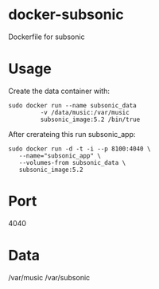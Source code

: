 # docker-subsonic
Dockerfile for subsonic

# Usage
Create the data container with:

```
sudo docker run --name subsonic_data
         -v /data/music:/var/music
         subsonic_image:5.2 /bin/true 
```

After crerateing this run subsonic_app:

```
sudo docker run -d -t -i --p 8100:4040 \
   --name="subsonic_app" \
   --volumes-from subsonic_data \
   subsonic_image:5.2
```

# Port
4040

# Data
/var/music
/var/subsonic